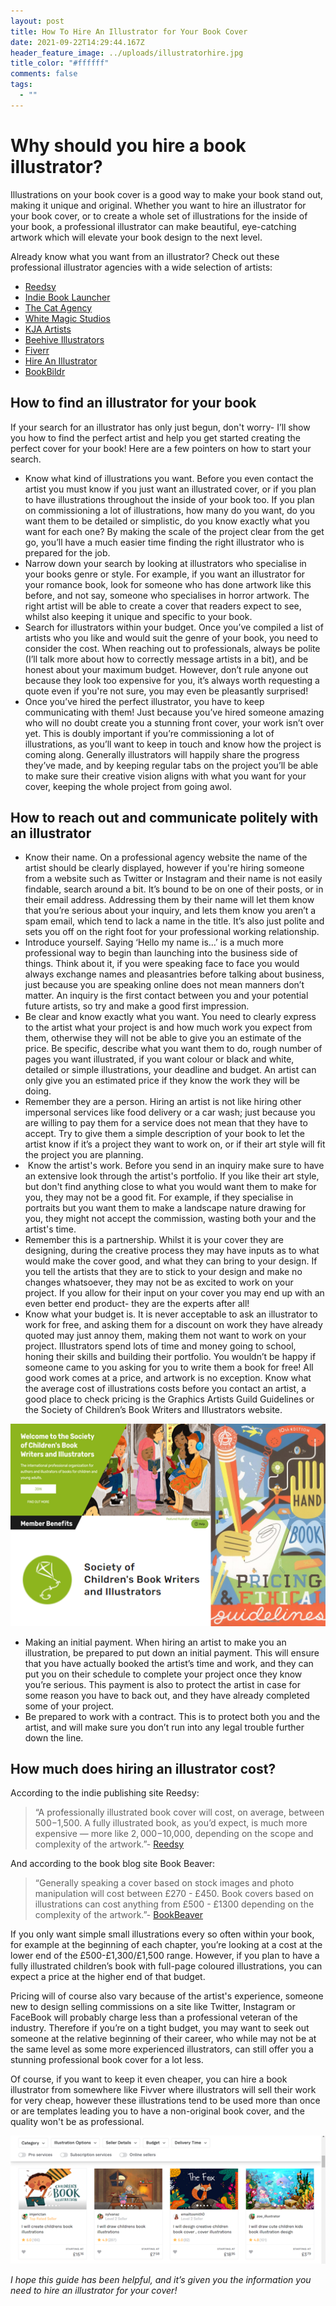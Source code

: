 ```yaml
---
layout: post
title: How To Hire An Illustrator for Your Book Cover
date: 2021-09-22T14:29:44.167Z
header_feature_image: ../uploads/illustratorhire.jpg
title_color: "#ffffff"
comments: false
tags:
  - ""
---
```

<!--StartFragment-->

# Why should you hire a book illustrator?

Illustrations on your book cover is a good way to make your book stand out, making it unique and original. Whether you want to hire an illustrator for your book cover, or to create a whole set of illustrations for the inside of your book, a professional illustrator can make beautiful, eye-catching artwork which will elevate your book design to the next level.

Already know what you want from an illustrator? Check out these professional illustrator agencies with a wide selection of artists:

* [Reedsy](https://reedsy.com/hire/us/illustration/)
* [Indie Book Launcher](<https://www.indiebooklauncher.com/ https://indiebooklauncher.com/services/cover-design.php>)
* [The Cat Agency](https://catagencyinc.com/)
* [White Magic Studios](https://www.whitemagicstudios.co.uk/book-illustration-services)
* [KJA Artists](http://www.kja-illustrators.com/welcome)
* [Beehive Illustrators](https://www.beehiveillustration.com/)
* [Fiverr](https://www.fiverr.com/)[](https://www.fiverr.com/)
* [Hire An Illustrator](https://www.hireanillustrator.com/i/)
* [BookBildr ](https://www.bookbildr.com/)

## How to find an illustrator for your book

If your search for an illustrator has only just begun, don't worry- I’ll show you how to find the perfect artist and help you get started creating the perfect cover for your book! Here are a few pointers on how to start your search.

* Know what kind of illustrations you want. Before you even contact the artist you must know if you just want an illustrated cover, or if you plan to have illustrations throughout the inside of your book too. If you plan on commissioning a lot of illustrations, how many do you want, do you want them to be detailed or simplistic, do you know exactly what you want for each one? By making the scale of the project clear from the get go, you’ll have a much easier time finding the right illustrator who is prepared for the job.
* Narrow down your search by looking at illustrators who specialise in your books genre or style. For example, if you want an illustrator for your romance book, look for someone who has done artwork like this before, and not say, someone who specialises in horror artwork. The right artist will be able to create a cover that readers expect to see, whilst also keeping it unique and specific to your book.
* Search for illustrators within your budget. Once you’ve compiled a list of artists who you like and would suit the genre of your book, you need to consider the cost. When reaching out to professionals, always be polite (I’ll talk more about how to correctly message artists in a bit), and be honest about your maximum budget. However, don’t rule anyone out because they look too expensive for you, it’s always worth requesting a quote even if you're not sure, you may even be pleasantly surprised!
* Once you’ve hired the perfect illustrator, you have to keep communicating with them! Just because you’ve hired someone amazing who will no doubt create you a stunning front cover, your work isn’t over yet. This is doubly important if you’re commissioning a lot of illustrations, as you’ll want to keep in touch and know how the project is coming along. Generally illustrators will happily share the progress they’ve made, and by keeping regular tabs on the project you’ll be able to make sure their creative vision aligns with what you want for your cover, keeping the whole project from going awol. 

## How to reach out and communicate politely with an illustrator

* Know their name. On a professional agency website the name of the artist should be clearly displayed, however if you're hiring someone from a website such as Twitter or Instagram and their name is not easily findable, search around a bit. It’s bound to be on one of their posts, or in their email address. Addressing them by their name will let them know that you’re serious about your inquiry, and lets them know you aren’t a spam email, which tend to lack a name in the title. It’s also just polite and sets you off on the right foot for your professional working relationship. 
* Introduce yourself. Saying ‘Hello my name is…’ is a much more professional way to begin than launching into the business side of things. Think about it, if you were speaking face to face you would always exchange names and pleasantries before talking about business, just because you are speaking online does not mean manners don’t matter. An inquiry is the first contact between you and your potential future artists, so try and make a good first impression.
* Be clear and know exactly what you want. You need to clearly express to the artist what your project is and how much work you expect from them, otherwise they will not be able to give you an estimate of the price. Be specific, describe what you want them to do, rough number of pages you want illustrated, if you want colour or black and white, detailed or simple illustrations, your deadline and budget. An artist can only give you an estimated price if they know the work they will be doing.
* Remember they are a person. Hiring an artist is not like hiring other impersonal services like food delivery or a car wash; just because you are willing to pay them for a service does not mean that they have to accept. Try to give them a simple description of your book to let the artist know if it’s a project they want to work on, or if their art style will fit the project you are planning. 
*  Know the artist's work. Before you send in an inquiry make sure to have an extensive look through the artist's portfolio. If you like their art style, but don't find anything close to what you would want them to make for you, they may not be a good fit. For example, if they specialise in portraits but you want them to make a landscape nature drawing for you, they might not accept the commission, wasting both your and the artist's time.
* Remember this is a partnership. Whilst it is your cover they are designing, during the creative process they may have inputs as to what would make the cover good, and what they can bring to your design. If you tell the artists that they are to stick to your design and make no changes whatsoever, they may not be as excited to work on your project. If you allow for their input on your cover you may end up with an even better end product- they are the experts after all!
* Know what your budget is. It is never acceptable to ask an illustrator to work for free, and asking them for a discount on work they have already quoted may just annoy them, making them not want to work on your project. Illustrators spend lots of time and money going to school, honing their skills and building their portfolio. You wouldn’t be happy if someone came to you asking for you to write them a book for free! All good work comes at a price, and artwork is no exception. Know what the average cost of illustrations costs before you contact an artist, a good place to check pricing is the Graphics Artists Guild Guidelines or the Society of Children’s Book Writers and Illustrators website.

![](../uploads/hireillustrator.jpg)

* Making an initial payment. When hiring an artist to make you an illustration, be prepared to put down an initial payment. This will ensure that you have actually booked the artist’s time and work, and they can put you on their schedule to complete your project once they know you’re serious. This payment is also to protect the artist in case for some reason you have to back out, and they have already completed some of your project.
* Be prepared to work with a contract. This is to protect both you and the artist, and will make sure you don’t run into any legal trouble further down the line.

## How much does hiring an illustrator cost?

According to the indie publishing site Reedsy:

> “A professionally illustrated book cover will cost, on average, between $500-$1,500. A fully illustrated book, as you’d expect, is much more expensive — more like $2,000-$10,000, depending on the scope and complexity of the artwork.”- [Reedsy](https://www.blurb.com/blog/how-to-hire-an-illustrator/)

And according to the book blog site Book Beaver:

> “Generally speaking a cover based on stock images and photo manipulation will cost between £270 - £450. Book covers based on illustrations can cost anything from £500 - £1300 depending on the complexity of the artwork.”- [BookBeaver](https://www.bookbeaver.co.uk/blog/book-cover-design-costs)

If you only want simple small illustrations every so often within your book, for example at the beginning of each chapter, you’re looking at a cost at the lower end of the £500-£1,300/£1,500 range. However, if you plan to have a fully illustrated children’s book with full-page coloured illustrations, you can expect a price at the higher end of that budget. 

Pricing will of course also vary because of the artist's experience, someone new to design selling commissions on a site like Twitter, Instagram or FaceBook will probably charge less than a professional veteran of the industry. Therefore if you’re on a tight budget, you may want to seek out someone at the relative beginning of their career, who while may not be at the same level as some more experienced illustrators, can still offer you a stunning professional book cover for a lot less.

Of course, if you want to keep it even cheaper, you can hire a book illustrator from somewhere like Fivver where illustrators will sell their work for very cheap, however these illustrations tend to be used more than once or are templates leading you to have a non-original book cover, and the quality won't be as professional.

![](../uploads/illustrationhire2.png)

*I hope this guide has been helpful, and it’s given you the information you need to hire an illustrator for your cover!*

<!--EndFragment-->